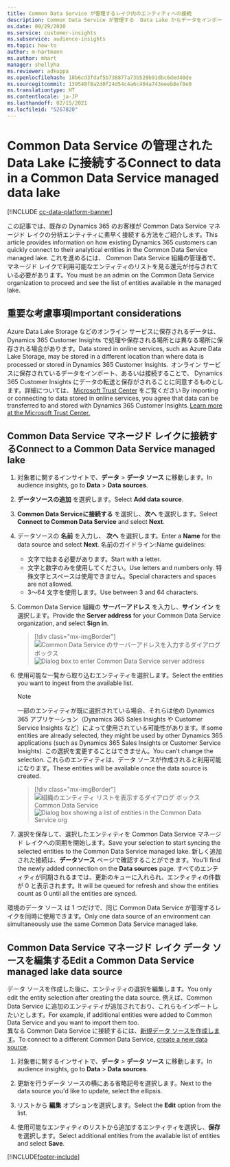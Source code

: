 ```yaml
---
title: Common Data Service が管理するレイク内のエンティティへの接続
description: Common Data Service が管理する  Data Lake からデータをインポートする。
ms.date: 09/29/2020
ms.service: customer-insights
ms.subservice: audience-insights
ms.topic: how-to
author: m-hartmann
ms.author: mhart
manager: shellyha
ms.reviewer: adkuppa
ms.openlocfilehash: 18b6cd3fdaf5b738877a73b520b91dbc6ded40de
ms.sourcegitcommit: 139548f8a2d0f24d54c4a6c404a743eeeb8ef8e0
ms.translationtype: HT
ms.contentlocale: ja-JP
ms.lasthandoff: 02/15/2021
ms.locfileid: "5267820"
---
```

# <a name="connect-to-data-in-a-common-data-service-managed-data-lake"></a><span data-ttu-id="bd59c-103">Common Data Service の管理された Data Lake に接続する</span><span class="sxs-lookup"><span data-stu-id="bd59c-103">Connect to data in a Common Data Service managed data lake</span></span>

[!INCLUDE [cc-data-platform-banner](../includes/cc-data-platform-banner.md)]

<span data-ttu-id="bd59c-104">この記事では、既存の Dynamics 365 のお客様が Common Data Service マネージド レイクの分析エンティティに素早く接続する方法をご紹介します。</span><span class="sxs-lookup"><span data-stu-id="bd59c-104">This article provides information on how existing Dynamics 365 customers can quickly connect to their analytical entities in the Common Data Service managed lake.</span></span> <span data-ttu-id="bd59c-105">これを進めるには、 Common Data Service 組織の管理者で、マネージド レイクで利用可能なエンティティのリストを見る還元が付与されている必要があります。</span><span class="sxs-lookup"><span data-stu-id="bd59c-105">You must be an admin on the Common Data Service organization to proceed and see the list of entities available in the managed lake.</span></span>

## <a name="important-considerations"></a><span data-ttu-id="bd59c-106">重要な考慮事項</span><span class="sxs-lookup"><span data-stu-id="bd59c-106">Important considerations</span></span>

<span data-ttu-id="bd59c-107">Azure Data Lake Storage などのオンライン サービスに保存されるデータは、Dynamics 365 Customer Insights で処理や保存される場所とは異なる場所に保存される場合があります。</span><span class="sxs-lookup"><span data-stu-id="bd59c-107">Data stored in online services, such as Azure Data Lake Storage, may be stored in a different location than where data is processed or stored in Dynamics 365 Customer Insights.</span></span><span data-ttu-id="bd59c-108">  オンライン サービスに保存されているデータをインポート、あるいは接続することで、 Dynamics 365 Customer Insights にデータの転送と保存がされることに同意するものとします。詳細については、 [Microsoft Trust Center](https://www.microsoft.com/trust-center) をご覧ください</span><span class="sxs-lookup"><span data-stu-id="bd59c-108"> By importing or connecting to data stored in online services, you agree that data can be transferred to and stored with Dynamics 365 Customer Insights. [Learn more at the Microsoft Trust Center.](https://www.microsoft.com/trust-center)</span></span>

## <a name="connect-to-a-common-data-service-managed-lake"></a><span data-ttu-id="bd59c-109">Common Data Service マネージド レイクに接続する</span><span class="sxs-lookup"><span data-stu-id="bd59c-109">Connect to a Common Data Service managed lake</span></span>

1. <span data-ttu-id="bd59c-110">対象者に関するインサイトで、**データ** > **データ ソース** に移動します。</span><span class="sxs-lookup"><span data-stu-id="bd59c-110">In audience insights, go to **Data** > **Data sources**.</span></span>

2. <span data-ttu-id="bd59c-111">**データソースの追加** を選択します。</span><span class="sxs-lookup"><span data-stu-id="bd59c-111">Select **Add data source**.</span></span>

3. <span data-ttu-id="bd59c-112">**Common Data Serviceに接続する** を選択し、**次へ** を選択します。</span><span class="sxs-lookup"><span data-stu-id="bd59c-112">Select **Connect to Common Data Service** and select **Next**.</span></span>

4. <span data-ttu-id="bd59c-113">データソースの **名前** を入力し、 **次へ** を選択します。</span><span class="sxs-lookup"><span data-stu-id="bd59c-113">Enter a **Name** for the data source and select **Next**.</span></span> <span data-ttu-id="bd59c-114">名前のガイドライン:</span><span class="sxs-lookup"><span data-stu-id="bd59c-114">Name guidelines:</span></span> 
   - <span data-ttu-id="bd59c-115">文字で始まる必要があります。</span><span class="sxs-lookup"><span data-stu-id="bd59c-115">Start with a letter.</span></span>
   - <span data-ttu-id="bd59c-116">文字と数字のみを使用してください。</span><span class="sxs-lookup"><span data-stu-id="bd59c-116">Use letters and numbers only.</span></span> <span data-ttu-id="bd59c-117">特殊文字とスペースは使用できません。</span><span class="sxs-lookup"><span data-stu-id="bd59c-117">Special characters and spaces are not allowed.</span></span>
   - <span data-ttu-id="bd59c-118">3〜64 文字を使用します。</span><span class="sxs-lookup"><span data-stu-id="bd59c-118">Use between 3 and 64 characters.</span></span>

5. <span data-ttu-id="bd59c-119">Common Data Service 組織の **サーバーアドレス** を入力し、**サイン イン** を選択します。</span><span class="sxs-lookup"><span data-stu-id="bd59c-119">Provide the **Server address** for your Common Data Service organization, and select **Sign in**.</span></span>

   > [!div class="mx-imgBorder"]
   > <span data-ttu-id="bd59c-120">![Common Data Service のサーバーアドレスを入力するダイアログ ボックス](media/enter-CDS-org-details.png)</span><span class="sxs-lookup"><span data-stu-id="bd59c-120">![Dialog box to enter Common Data Service server address](media/enter-CDS-org-details.png)</span></span>

6. <span data-ttu-id="bd59c-121">使用可能な一覧から取り込むエンティティを選択します。</span><span class="sxs-lookup"><span data-stu-id="bd59c-121">Select the entities you want to ingest from the available list.</span></span>    

   > [!NOTE]
   > <span data-ttu-id="bd59c-122">一部のエンティティが既に選択されている場合、それらは他の Dynamics 365 アプリケーション（Dynamics 365 Sales Insights や Customer Service Insights など）によって使用されている可能性があります。</span><span class="sxs-lookup"><span data-stu-id="bd59c-122">If some entities are already selected, they might be used by other Dynamics 365 applications (such as Dynamics 365 Sales Insights or Customer Service Insights).</span></span> <span data-ttu-id="bd59c-123">この選択を変更することはできません。</span><span class="sxs-lookup"><span data-stu-id="bd59c-123">You can't change the selection.</span></span> <span data-ttu-id="bd59c-124">これらのエンティティは、データ ソースが作成されると利用可能になります。</span><span class="sxs-lookup"><span data-stu-id="bd59c-124">These entities will be available once the data source is created.</span></span>

   > [!div class="mx-imgBorder"]
   > <span data-ttu-id="bd59c-125">![組織のエンティティ リストを表示するダイアログ ボックスCommon Data Service](media/select-analytical-entities.png)</span><span class="sxs-lookup"><span data-stu-id="bd59c-125">![Dialog box showing a list of entities in the Common Data Service org](media/select-analytical-entities.png)</span></span>

7. <span data-ttu-id="bd59c-126">選択を保存して、選択したエンティティを Common Data Service マネージド レイクへの同期を開始します。</span><span class="sxs-lookup"><span data-stu-id="bd59c-126">Save your selection to start syncing the selected entities to the Common Data Service managed lake.</span></span> <span data-ttu-id="bd59c-127">新しく追加された接続は、**データソース** ページで確認することができます。</span><span class="sxs-lookup"><span data-stu-id="bd59c-127">You'll find the newly added connection on the **Data sources** page.</span></span> <span data-ttu-id="bd59c-128">すべてのエンティティが同期されるまでは、更新のキューに入れられ、エンティティの件数が 0 と表示されます。</span><span class="sxs-lookup"><span data-stu-id="bd59c-128">It will be queued for refresh and show the entities count as 0 until all the entities are synced.</span></span>

<span data-ttu-id="bd59c-129">環境のデータ ソース は 1 つだけで、同じ Common Data Service が管理するレイクを同時に使用できます。</span><span class="sxs-lookup"><span data-stu-id="bd59c-129">Only one data source of an environment can simultaneously use the same Common Data Service managed lake.</span></span>

## <a name="edit-a-common-data-service-managed-lake-data-source"></a><span data-ttu-id="bd59c-130">Common Data Service マネージド レイク データ ソースを編集する</span><span class="sxs-lookup"><span data-stu-id="bd59c-130">Edit a Common Data Service managed lake data source</span></span>

<span data-ttu-id="bd59c-131">データ ソースを作成した後に、エンティティの選択を編集します。</span><span class="sxs-lookup"><span data-stu-id="bd59c-131">You only edit the entity selection after creating the data source.</span></span> <span data-ttu-id="bd59c-132">例えば、Common Data Service に追加のエンティティが追加されており、これらもインポートしたいとします。</span><span class="sxs-lookup"><span data-stu-id="bd59c-132">For example, if additional entities were added to Common Data Service and you want to import them too.</span></span>    
<span data-ttu-id="bd59c-133">異なる Common Data Service に接続するには、[新規データ ソースを作成します](#connect-to-a-common-data-service-managed-lake)。</span><span class="sxs-lookup"><span data-stu-id="bd59c-133">To connect to a different Common Data Service, [create a new data source](#connect-to-a-common-data-service-managed-lake).</span></span>

1. <span data-ttu-id="bd59c-134">対象者に関するインサイトで、**データ** > **データ ソース** に移動します。</span><span class="sxs-lookup"><span data-stu-id="bd59c-134">In audience insights, go to **Data** > **Data sources**.</span></span>

2. <span data-ttu-id="bd59c-135">更新を行うデータ ソースの横にある省略記号を選択します。</span><span class="sxs-lookup"><span data-stu-id="bd59c-135">Next to the data source you'd like to update, select the ellipsis.</span></span>

3. <span data-ttu-id="bd59c-136">リストから **編集** オプションを選択します。</span><span class="sxs-lookup"><span data-stu-id="bd59c-136">Select the **Edit** option from the list.</span></span>

4. <span data-ttu-id="bd59c-137">使用可能なエンティティのリストから追加するエンティティを選択し、**保存** を選択します。</span><span class="sxs-lookup"><span data-stu-id="bd59c-137">Select additional entities from the available list of entities and select **Save**.</span></span>


[!INCLUDE[footer-include](../includes/footer-banner.md)]